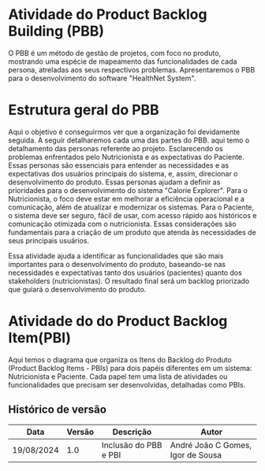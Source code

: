 # Atividade do Product Backlog Building (PBB)

O PBB é um método de gestão de projetos, com foco no produto, mostrando uma espécie de mapeamento das funcionalidades de cada persona, atreladas aos seus respectivos problemas. Apresentaremos o PBB para o desenvolvimento do software "HealthNet System".

# Estrutura geral do PBB

Aqui o objetivo é conseguirmos ver que a organização foi devidamente seguida. A seguir detalharemos cada uma das partes do PBB.
aqui temo o detalhamento das personas referente ao projeto. Esclarecendo os problemas enfrentados pelo Nutricionista e as expectativas do Paciente. Essas personas são essenciais para entender as necessidades e as expectativas dos usuários principais do sistema, e, assim, direcionar o desenvolvimento do produto. 
Essas personas ajudam a definir as prioridades para o desenvolvimento do sistema "Calorie Explorer". Para o Nutricionista, o foco deve estar em melhorar a eficiência operacional e a comunicação, além de atualizar e modernizar os sistemas. Para o Paciente, o sistema deve ser seguro, fácil de usar, com acesso rápido aos históricos e comunicação otimizada com o nutricionista. Essas considerações são fundamentais para a criação de um produto que atenda às necessidades de seus principais usuários.

Essa atividade ajuda a identificar as funcionalidades que são mais importantes para o desenvolvimento do produto, baseando-se nas necessidades e expectativas tanto dos usuários (pacientes) quanto dos stakeholders (nutricionistas). O resultado final será um backlog priorizado que guiará o desenvolvimento do produto.

# Atividade do do Product Backlog Item(PBI)

  Aqui temos  o diagrama que organiza os Itens do Backlog do Produto (Product Backlog Items - PBIs) para dois papéis diferentes em um sistema: Nutricionista e Paciente. Cada papel tem uma lista de atividades ou funcionalidades que precisam ser desenvolvidas, detalhadas como PBIs.

## Histórico de versão

 Data       | Versão | Descrição                        | Autor          |
| ---------- | ------ | -------------------------------- | -------------- |
| 19/08/2024 | 1.0    | Inclusão do PBB e PBI | André João C Gomes, Igor de Sousa |
